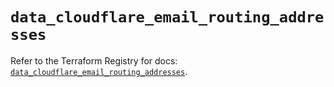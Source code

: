 # `data_cloudflare_email_routing_addresses`

Refer to the Terraform Registry for docs: [`data_cloudflare_email_routing_addresses`](https://registry.terraform.io/providers/cloudflare/cloudflare/5.10.0/docs/data-sources/email_routing_addresses).
